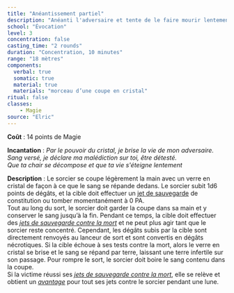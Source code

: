 ```yaml
---
title: "Anéantissement partiel"
description: "Anéanti l'adversaire et tente de le faire mourir lentement."
school: "Évocation"
level: 3
concentration: false
casting_time: "2 rounds"
duration: "Concentration, 10 minutes"
range: "18 mètres"
components:
  verbal: true
  somatic: true
  material: true
  materials: "morceau d’une coupe en cristal"
ritual: false
classes:
    - Magie
source: "Elric"
---
```

**Coût** : 14 points de Magie  

**Incantation** : *Par le pouvoir du cristal, je brise la vie de mon adversaire.*   
*Sang versé, je déclare ma malédiction sur toi, être détesté.*    
*Que ta chair se décompose et que ta vie s'éteigne lentement*   

**Description** : Le sorcier se coupe légèrement la main avec un verre en cristal de façon à ce que le sang se répande dedans. Le sorcier subit 1d6 points de dégâts, et la cible doit effectuer un [jet de sauvegarde](/utiliser-les-caracteristiques/#jets-de-sauvegarde) de constitution ou tomber momentanément à 0 PA.   
Tout au long du sort, le sorcier doit garder la coupe dans sa main et y conserver le sang jusqu’à la fin. Pendant ce temps, la cible doit effectuer des [_jets de sauvegarde contre la mort_](/gerer-la-sante-du-personnage/#jets-de-sauvegarde-contre-la-mort) et ne peut plus agir tant que le sorcier reste concentré. Cependant, les dégâts subis par la cible sont directement renvoyés au lanceur de sort et sont convertis en dégâts nécrotiques. Si la cible échoue à ses tests contre la mort, alors le verre en cristal se brise et le sang se répand par terre, laissant une terre infertile sur son passage. Pour rompre le sort, le sorcier doit boire le sang contenu dans la coupe.    
Si la victime réussi ses  [_jets de sauvegarde contre la mort_](/gerer-la-sante-du-personnage/#jets-de-sauvegarde-contre-la-mort), elle se relève et obtient un [_avantage_](/utiliser-les-caracteristiques/#avantage-et-desavantage) pour tout ses jets contre le sorcier pendant une lune.    
